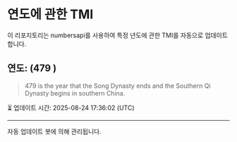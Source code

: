 
# 연도에 관한 TMI

이 리포지토리는 numbersapi를 사용하여 특정 년도에 관한 TMI를 자동으로 업데이트합니다.

## 연도: (479 )
> 479 is the year that the Song Dynasty ends and the Southern Qi Dynasty begins in southern China.

⏳ 업데이트 시간: 2025-08-24 17:36:02 (UTC)

---
자동 업데이트 봇에 의해 관리됩니다.
